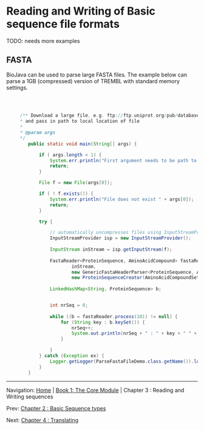 Reading and Writing of Basic sequence file formats
==================================================


TODO: needs more examples


## FASTA

BioJava can be used to parse large FASTA files. The example below can parse a 1GB (compressed) version of TREMBL with standard memory settings.


```java
    
    
    
     /** Download a large file, e.g. ftp://ftp.uniprot.org/pub/databases/uniprot/current_release/knowledgebase/complete/uniprot_trembl.fasta.gz
     * and pass in path to local location of file
     *
     * @param args
     */
        public static void main(String[] args) {

            if ( args.length < 1) {
                System.err.println("First argument needs to be path to fasta file");
                return;
            }

            File f = new File(args[0]);

            if ( ! f.exists()) {
                System.err.println("File does not exist " + args[0]);
                return;
            }

            try {

                // automatically uncompresses files using InputStreamProvider
                InputStreamProvider isp = new InputStreamProvider();
                
                InputStream inStream = isp.getInputStream(f);
                
                FastaReader<ProteinSequence, AminoAcidCompound> fastaReader = new FastaReader<ProteinSequence, AminoAcidCompound>(
                        inStream,
                        new GenericFastaHeaderParser<ProteinSequence, AminoAcidCompound>(),
                        new ProteinSequenceCreator(AminoAcidCompoundSet.getAminoAcidCompoundSet()));
                
                LinkedHashMap<String, ProteinSequence> b;


                int nrSeq = 0;
                
                while ((b = fastaReader.process(10)) != null) {
                    for (String key : b.keySet()) {
                        nrSeq++;
                        System.out.println(nrSeq + " : " + key + " " + b.get(key));
                    }

                }
            } catch (Exception ex) {
                Logger.getLogger(ParseFastaFileDemo.class.getName()).log(Level.SEVERE, null, ex);
            }
        }
```

<!--automatically generated footer-->

---

Navigation:
[Home](../README.md)
| [Book 1: The Core Module](README.md)
| Chapter 3 : Reading and Writing sequences

Prev: [Chapter 2 : Basic Sequence types](sequences.md)

Next: [Chapter 4 : Translating](translating.md)
